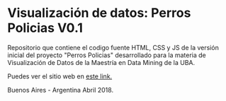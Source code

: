 # Visualización de datos: Perros Policias V0.1
Repositorio que contiene el codigo fuente HTML, CSS y JS de la versión inicial del proyecto "Perros Policias" desarrollado para la materia de Visualización de Datos de la Maestría en Data Mining de la UBA.
     
  Puedes ver el sitio web en [este link.](https://jaimehmol.github.io/DataViz-PerrosPolicias0.1/)
  
Buenos Aires - Argentina
Abril 2018.
